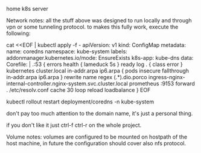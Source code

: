 home k8s server 

Network notes:
all the stuff above was designed to run locally and through vpn or some tunneling protocol.
to makes this fully work, execute the following:

cat <<EOF | kubectl apply -f -
apiVersion: v1
kind: ConfigMap
metadata:
  name: coredns
  namespace: kube-system
  labels:
    addonmanager.kubernetes.io/mode: EnsureExists
    k8s-app: kube-dns
data:
  Corefile: |
    .:53 {
        errors
        health {
          lameduck 5s
        }
        ready
        log . {
          class error
        }
        kubernetes cluster.local in-addr.arpa ip6.arpa {
          pods insecure
          fallthrough in-addr.arpa ip6.arpa
        }
        rewrite name regex (.*)\.dio\.porco ingress-nginx-internal-controller.nginx-system.svc.cluster.local
        prometheus :9153
        forward . /etc/resolv.conf
        cache 30
        loop
        reload
        loadbalance
    }
EOF

kubectl rollout restart deployment/coredns -n kube-system


don't pay too much attention to the domain name, it's just a personal thing.

if you don't like it just ctrl-f ctrl-r on the whole project.


Volume notes:
volumes are configured to be mounted on hostpath of the host machine, 
in future the configuration should cover also nfs protocol.
